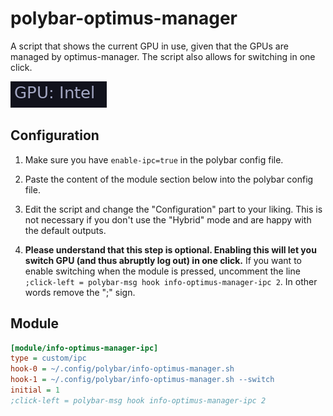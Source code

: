# polybar-optimus-manager

A script that shows the current GPU in use, given that the GPUs are managed by optimus-manager. The script also allows for switching in one click.

![polybar-optimus-manager](screenshots/1.png)

## Configuration

1. Make sure you have `enable-ipc=true` in the polybar config file.
2. Paste the content of the module section below into the polybar config file.
3. Edit the script and change the "Configuration" part to your liking. This is not necessary if you don't use the "Hybrid" mode and are happy with the default outputs. 

4. **Please understand that this step is optional. Enabling this will let you switch GPU (and thus abruptly log out) in one click.** If you want to enable switching when the module is pressed, uncomment the line `;click-left = polybar-msg hook info-optimus-manager-ipc 2`. In other words remove the ";" sign.


## Module

```ini
[module/info-optimus-manager-ipc]
type = custom/ipc
hook-0 = ~/.config/polybar/info-optimus-manager.sh
hook-1 = ~/.config/polybar/info-optimus-manager.sh --switch
initial = 1
;click-left = polybar-msg hook info-optimus-manager-ipc 2
```
